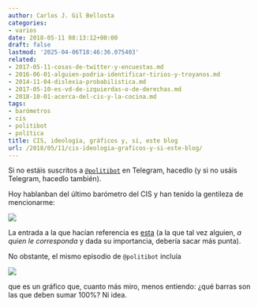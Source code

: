 ```yaml
---
author: Carlos J. Gil Bellosta
categories:
- varios
date: 2018-05-11 08:13:12+00:00
draft: false
lastmod: '2025-04-06T18:46:36.075403'
related:
- 2017-05-11-cosas-de-twitter-y-encuestas.md
- 2016-06-01-alguien-podria-identificar-tirios-y-troyanos.md
- 2014-11-04-dislexia-probabilistica.md
- 2017-05-10-es-vd-de-izquierdas-o-de-derechas.md
- 2018-10-01-acerca-del-cis-y-la-cocina.md
tags:
- barómetros
- cis
- politibot
- política
title: CIS, ideología, gráficos y, sí, este blog
url: /2018/05/11/cis-ideologia-graficos-y-si-este-blog/
---
```


Si no estáis suscritos a [`@politibot`](https://politibot.io/) en Telegram, hacedlo (y si no usáis Telegram, hacedlo también).

Hoy hablanban del último barómetro del CIS y han tenido la gentileza de mencionarme:

![](/wp-uploads/2018/05/Screenshot_2018-05-10_17-26-10.png#center)

La entrada a la que hacían referencia es [esta](https://datanalytics.com/2017/05/10/es-vd-de-izquierdas-o-de-derechas/) (a la que tal vez alguien, _a quien le corresponda_ y dada su importancia, debería sacar más punta).

No obstante, el mismo episodio de `@politibot` incluía

![](/wp-uploads/2018/05/photo_2018-05-10_17-23-11.jpg)

que es un gráfico que, cuanto más miro, menos entiendo: ¿qué barras son las que deben sumar 100%? Ni idea.